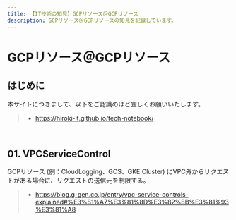 ```yaml
---
title: 【IT技術の知見】GCPリソース＠GCPリソース
description: GCPリソース＠GCPリソースの知見を記録しています。
---
```


# GCPリソース＠GCPリソース

## はじめに

本サイトにつきまして、以下をご認識のほど宜しくお願いいたします。

> - https://hiroki-it.github.io/tech-notebook/

<br>

## 01. VPCServiceControl

GCPリソース (例：CloudLogging、GCS、GKE Cluster) にVPC外からリクエストがある場合に、リクエストの送信元を制限する。

> - https://blog.g-gen.co.jp/entry/vpc-service-controls-explained#%E3%81%A7%E3%81%8D%E3%82%8B%E3%81%93%E3%81%A8

<br>
